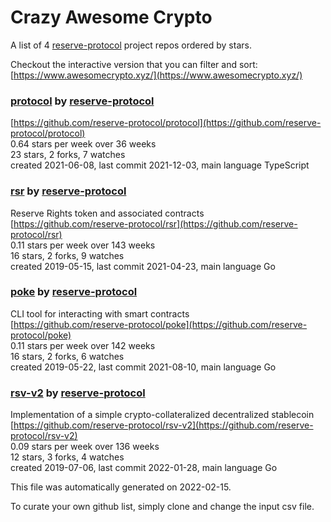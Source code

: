 # Crazy Awesome Crypto
A list of 4 [reserve-protocol](https://github.com/reserve-protocol) project repos ordered by stars.  

Checkout the interactive version that you can filter and sort: 
[https://www.awesomecrypto.xyz/](https://www.awesomecrypto.xyz/)  


### [protocol](https://github.com/reserve-protocol/protocol) by [reserve-protocol](https://github.com/reserve-protocol)  
  
[https://github.com/reserve-protocol/protocol](https://github.com/reserve-protocol/protocol)  
0.64 stars per week over 36 weeks  
23 stars, 2 forks, 7 watches  
created 2021-06-08, last commit 2021-12-03, main language TypeScript  


### [rsr](https://github.com/reserve-protocol/rsr) by [reserve-protocol](https://github.com/reserve-protocol)  
Reserve Rights token and associated contracts  
[https://github.com/reserve-protocol/rsr](https://github.com/reserve-protocol/rsr)  
0.11 stars per week over 143 weeks  
16 stars, 2 forks, 9 watches  
created 2019-05-15, last commit 2021-04-23, main language Go  


### [poke](https://github.com/reserve-protocol/poke) by [reserve-protocol](https://github.com/reserve-protocol)  
CLI tool for interacting with smart contracts  
[https://github.com/reserve-protocol/poke](https://github.com/reserve-protocol/poke)  
0.11 stars per week over 142 weeks  
16 stars, 2 forks, 6 watches  
created 2019-05-22, last commit 2021-08-10, main language Go  


### [rsv-v2](https://github.com/reserve-protocol/rsv-v2) by [reserve-protocol](https://github.com/reserve-protocol)  
Implementation of a simple crypto-collateralized decentralized stablecoin  
[https://github.com/reserve-protocol/rsv-v2](https://github.com/reserve-protocol/rsv-v2)  
0.09 stars per week over 136 weeks  
12 stars, 3 forks, 4 watches  
created 2019-07-06, last commit 2022-01-28, main language Go  


This file was automatically generated on 2022-02-15.  

To curate your own github list, simply clone and change the input csv file.  